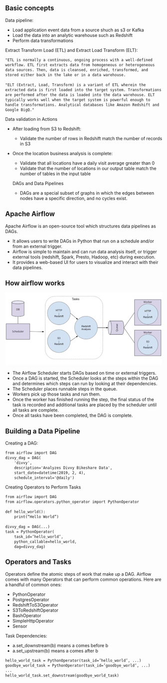 
## Basic concepts
Data pipeline: 
- Load application event data from a source shuch as s3 or Kafka
- Load the data into an analytic warehouse such as Redshift
- Perform data transformations 


Extract Transform Load (ETL) and Extract Load Transform (ELT):
```
"ETL is normally a continuous, ongoing process with a well-defined workflow. ETL first extracts data from homogeneous or heterogeneous data sources. Then, data is cleansed, enriched, transformed, and stored either back in the lake or in a data warehouse.

"ELT (Extract, Load, Transform) is a variant of ETL wherein the extracted data is first loaded into the target system. Transformations are performed after the data is loaded into the data warehouse. ELT typically works well when the target system is powerful enough to handle transformations. Analytical databases like Amazon Redshift and Google BigQ."
```

Data validation in Actions
- After loading from S3 to Redshift:
  - Validate the number of rows in Redshift match the number of records in S3
- Once the location business analysis is complete:
  - Validate that all locations have a daily visit average greater than 0
  - Validate that the number of locations in our output table match the number of tables in the input table
  
  DAGs and Data Pipelines
  - DAGs are a special subset of graphs in which the edges between nodes have a specific direction, and no cycles exist.
  
## Apache Airflow
Apache Airflow is an open-source tool which structures data pipelines as DAGs.
- It allows users to write DAGs in Python that run on a schedule and/or from an external trigger. 
- Airflow is simple to maintain and can run data analysis itself, or trigger external tools (redshift, Spark, Presto, Hadoop, etc) during execution.
- It provides a web-based UI for users to visualize and interact with their data pipelines.

## How airflow works
![image](/imgs/airflow_architecture.png)
- The Airflow Scheduler starts DAGs based on time or external triggers.
- Once a DAG is started, the Scheduler looks at the steps within the DAG and determines which steps can run by looking at their dependencies.
- The Scheduler places runnable steps in the queue.
- Workers pick up those tasks and run them.
- Once the worker has finished running the step, the final status of the task is recorded and additional tasks are placed by the scheduler until all tasks are complete.
- Once all tasks have been completed, the DAG is complete.

## Building a Data Pipeline 
Creating a DAG:
```
from airflow import DAG
divvy_dag = DAG(
    'divvy',
    description='Analyzes Divvy Bikeshare Data',
    start_date=datetime(2019, 2, 4),
    schedule_interval='@daily')
```
    
Creating Operators to Perform Tasks
```
from airflow import DAG
from airflow.operators.python_operator import PythonOperator

def hello_world():
    print(“Hello World”)

divvy_dag = DAG(...)
task = PythonOperator(
    task_id=’hello_world’,
    python_callable=hello_world,
    dag=divvy_dag)
```

## Operators and Tasks
Operators define the atomic steps of work that make up a DAG. Airflow comes with many Operators that can perform common operations. Here are a handful of common ones:
- PythonOperator
- PostgresOperator
- RedshiftToS3Operator
- S3ToRedshiftOperator
- BashOperator
- SimpleHttpOperator
- Sensor

Task Dependencies:
- a.set_downstream(b) means a comes before b
- a.set_upstream(b) means a comes after b

```
hello_world_task = PythonOperator(task_id=’hello_world’, ...)
goodbye_world_task = PythonOperator(task_id=’goodbye_world’, ...)
...
hello_world_task.set_downstream(goodbye_world_task)
```
